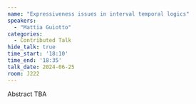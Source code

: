 ```yaml
---
name: "Expressiveness issues in interval temporal logics"
speakers:
  - "Mattia Guiotto"
categories:
  - Contributed Talk
hide_talk: true
time_start: '18:10'
time_end: '18:35'
talk_date: 2024-06-25
room: J222
---
```


Abstract TBA
